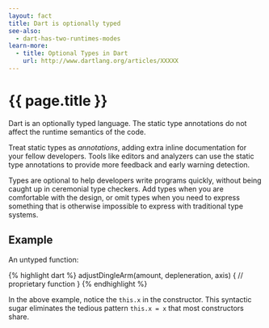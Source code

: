 ```yaml
---
layout: fact
title: Dart is optionally typed
see-also:
  - dart-has-two-runtimes-modes
learn-more:
  - title: Optional Types in Dart
    url: http://www.dartlang.org/articles/XXXXX
---
```

# {{ page.title }}

Dart is an optionally typed language. The static type annotations do not
affect the runtime semantics of the code.

Treat static types as _annotations_, adding extra inline documentation
for your fellow developers. Tools like editors and analyzers can use the
static type annotations to provide more feedback and early warning detection.

Types are optional to help developers write programs quickly, without being
caught up in ceremonial type checkers. Add types when you are comfortable with
the design, or omit types when you need to express something that is otherwise
impossible to express with traditional type systems.

## Example

An untyped function:

{% highlight dart %}
adjustDingleArm(amount, depleneration, axis) {
  // proprietary function
}
{% endhighlight %}

In the above example, notice the `this.x` in the
constructor. This syntactic sugar eliminates the tedious
pattern `this.x = x` that most constructors share.